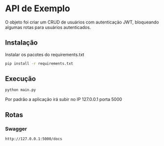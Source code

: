 # API de Exemplo
O objeto foi criar um CRUD de usuários com autenticação JWT, bloqueando algumas rotas para usuários autenticados.


## Instalação

Instalar os pacotes do requirements.txt

```sh
pip install -r requirements.txt
```

## Execução

```sh
python main.py
```
Por padrão a aplicação irá subir no IP 127.0.0.1 porta 5000

## Rotas

### Swagger
```sh
http://127.0.0.1:5000/docs
```
